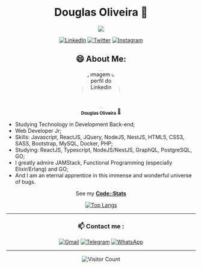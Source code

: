 <div align="center">
<h1> Douglas Oliveira 👋 </h1>
<img src="https://i.ibb.co/ySy4jM0/Untitled.png" alt"Lord of The Rings art" />

[![LinkedIn](https://img.shields.io/badge/linkedin-%230077B5.svg?style=for-the-badge&logo=linkedin&logoColor=white)](https://www.linkedin.com/in/odouglas-oliveira/) 
[![Twitter](https://img.shields.io/badge/Twitter-%231DA1F2.svg?style=for-the-badge&logo=Twitter&logoColor=white)](https://twitter.com/odouglas_dev) 
[![Instagram](https://img.shields.io/badge/Instagram-%23E4405F.svg?style=for-the-badge&logo=Instagram&logoColor=white)](https://www.instagram.com/odouglas_dev/)
</div>


<div align="center">
    <h2> 😄 About Me:</h2>

<a href="https://www.linkedin.com/in/odouglas-oliveira/">
 <img style="border-radius: 50%;" src="https://media.licdn.com/dms/image/C4D03AQFbTKz3Eu2jaw/profile-displayphoto-shrink_800_800/0/1649274791131?e=1694649600&v=beta&t=6pR4BDlDYKMaMeoQpUUWYcHqreWa1-5uOt2icC1Vuo8" width="100px;" alt="Imagem de perfil do Linkedin"/>
 <br />
 <sub><b>Douglas Oliveira</b></sub></a> <a href="https://www.linkedin.com/in/odouglas-oliveira/" title="Linkedin">🚀</a>  <br />
</div>

<ul>
    <li>Studying Technology in Development Back-end;</li>
    <li>Web Developer Jr;
    <li>Skills: Javascript, ReactJS, JQuery, NodeJS, NestJS, HTML5, CSS3, SASS, Bootstrap, MySQL, Docker, PHP;</li>
    <li>Studying: ReactJS, Typescript, NodeJS/NestJS, GraphQL, PostgreSQL, GO;</li>
    <li>I greatly admire JAMStack, Functional Programming (especially Elixir/Erlang) and GO;</li>
    <li>And I am an eternal apprentice in this immense and wonderful universe of bugs.</li>
</ul>

<div align="center">
<p>See my <strong><a href="https://codestats.net/users/xdouglas90#signup-form" target="_blank"
            rel="noopener noreferrer">Code::Stats</a></strong></p>
</div>


<div align="center">

[![Top Langs](https://github-readme-stats.vercel.app/api/top-langs/?username=xdouglas90&layout=compact)](https://github.com/xdouglas90/github-readme-stats)

<!-- ![Customized Card](https://github-readme-stats.vercel.app/api/pin?username=anuraghazra&repo=github-readme-stats&title_color=fff&icon_color=f9f9f9&text_color=9f9f9f&bg_color=151515) -->

</div>

_____

<div align="center">
    
<h3> 📫 Contact me : </h3>
    
[![Gmail](https://img.shields.io/badge/Gmail-D14836?style=for-the-badge&logo=gmail&logoColor=white)](mailto:odouglas.dev@gmail.com) 
[![Telegram](https://img.shields.io/badge/Telegram-2CA5E0?style=for-the-badge&logo=telegram&logoColor=white)](https://t.me/odouglasdev)
[![WhatsApp](https://img.shields.io/badge/WhatsApp-25D366?style=for-the-badge&logo=whatsapp&logoColor=white)](https://api.whatsapp.com/send?phone=5551986150326)
    
</div>

_____
<div align="center">
    
![Visitor Count](https://profile-counter.glitch.me/xdouglas90/count.svg)
    
</div>

